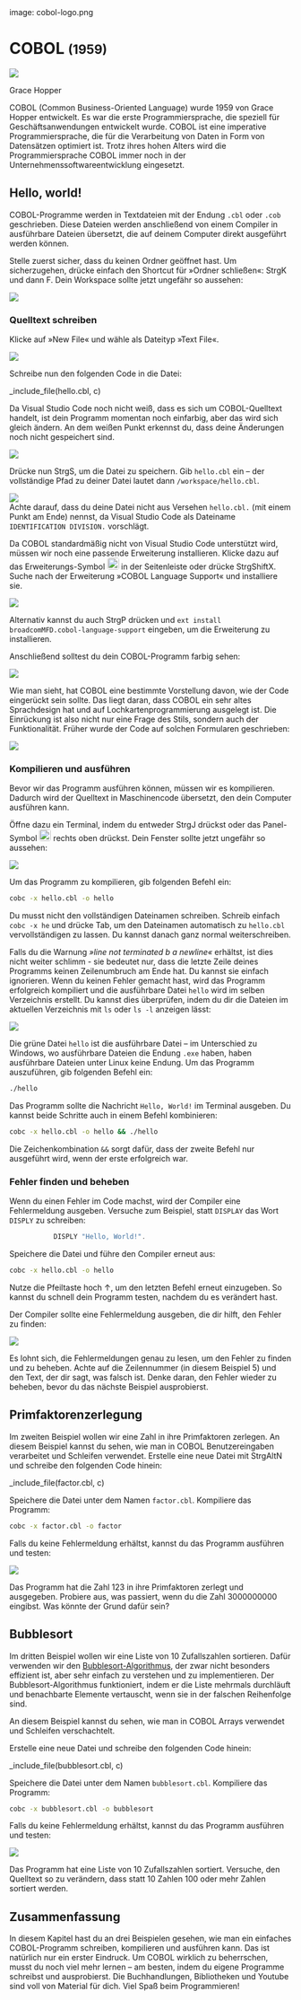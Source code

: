 <div class='meta'>
image: cobol-logo.png
</div>

# COBOL <span style='font-size: 80%;'>(1959)</span>

<div class='floatright' style='width: 12em;'>
    <img src='hopper.webp'>
    <p>Grace Hopper</p>
</div>

<p class='abstract'>
COBOL (Common Business-Oriented Language) wurde 1959 von Grace Hopper entwickelt. Es war die erste Programmiersprache, die speziell für Geschäftsanwendungen entwickelt wurde. COBOL ist eine imperative Programmiersprache, die für die Verarbeitung von Daten in Form von Datensätzen optimiert ist. Trotz ihres hohen Alters wird die Programmiersprache COBOL immer noch in der Unternehmenssoftwareentwicklung eingesetzt.
</p>

<!-- ## Eigenschaften

- **Imperativ**: COBOL ist eine imperative Programmiersprache, die die Verarbeitung von Daten in Form von Datensätzen unterstützt.
- **Geschäftsorientiert**: COBOL wurde speziell für Geschäftsanwendungen entwickelt.
- **Datensatzorientiert**: COBOL ist für die Verarbeitung von Daten in Form von Datensätzen optimiert.
- **Weit verbreitet**: COBOL wird immer noch in der Unternehmenssoftwareentwicklung eingesetzt. -->

## Hello, world!

COBOL-Programme werden in Textdateien mit der Endung `.cbl` oder `.cob` geschrieben. Diese Dateien werden anschließend von einem Compiler in ausführbare Dateien übersetzt, die auf deinem Computer direkt ausgeführt werden können.

Stelle zuerst sicher, dass du keinen Ordner geöffnet hast. Um sicherzugehen, drücke einfach den Shortcut für »Ordner schließen«: <span class='key'>Strg</span><span class='key'>K</span> und dann <span class='key'>F</span>. Dein Workspace sollte jetzt ungefähr so aussehen:

<img class='full' src='fresh-start.webp'>

### Quelltext schreiben

Klicke auf »New File« und wähle als Dateityp »Text File«.

<img class='full' src='choose-filename.webp'>

Schreibe nun den folgenden Code in die Datei:

_include_file(hello.cbl, c)

Da Visual Studio Code noch nicht weiß, dass es sich um COBOL-Quelltext handelt, ist dein Programm momentan noch einfarbig, aber das wird sich gleich ändern. An dem weißen Punkt erkennst du, dass deine Änderungen noch nicht gespeichert sind.

<img class='full' src='no-syntax-highlighting.webp'>

Drücke nun <span class='key'>Strg</span><span class='key'>S</span>, um die Datei zu speichern. Gib `hello.cbl` ein – der vollständige Pfad zu deiner Datei lautet dann `/workspace/hello.cbl`.

<img class='full' src='enter-filename.webp'>

<div class='hint'>
Achte darauf, dass du deine Datei nicht aus Versehen <code>hello.cbl.</code> (mit einem Punkt am Ende) nennst, da Visual Studio Code als Dateiname <code>IDENTIFICATION DIVISION.</code> vorschlägt.
</div>

Da COBOL standardmäßig nicht von Visual Studio Code unterstützt wird, müssen wir noch eine passende Erweiterung installieren. Klicke dazu auf das Erweiterungs-Symbol <img src='../basics/extensions.webp' style='border-radius: 4px; height: 1.5em;'> in der Seitenleiste oder drücke <span class='key'>Strg</span><span class='key'>Shift</span><span class='key'>X</span>. Suche nach der Erweiterung »COBOL Language Support« und installiere sie.

<img class='full' src='cobol-syntax.webp'>

Alternativ kannst du auch <span class='key'>Strg</span><span class='key'>P</span> drücken und `ext install broadcomMFD.cobol-language-support` eingeben, um die Erweiterung zu installieren.

Anschließend solltest du dein COBOL-Programm farbig sehen:

<img class='full' src='syntax-highlighting.webp'>

Wie man sieht, hat COBOL eine bestimmte Vorstellung davon, wie der Code eingerückt sein sollte. Das liegt daran, dass COBOL ein sehr altes Sprachdesign hat und auf Lochkartenprogrammierung ausgelegt ist. Die Einrückung ist also nicht nur eine Frage des Stils, sondern auch der Funktionalität. Früher wurde der Code auf solchen Formularen geschrieben:

<img class='full' src='punch-card.webp'>

### Kompilieren und ausführen

Bevor wir das Programm ausführen können, müssen wir es kompilieren. Dadurch wird der Quelltext in Maschinencode übersetzt, den dein Computer ausführen kann.

Öffne dazu ein Terminal, indem du entweder <span class='key'>Strg</span><span class='key'>J</span> drückst oder das Panel-Symbol <img src='../basics/panel.webp' style='border-radius: 4px; height: 1.5em;'> rechts oben drückst. Dein Fenster sollte jetzt ungefähr so aussehen:

<img class='full' src='lets-compile.webp'>

Um das Programm zu kompilieren, gib folgenden Befehl ein:

```bash
cobc -x hello.cbl -o hello
```

<div class='hint'>
Du musst nicht den vollständigen Dateinamen schreiben. Schreib einfach <code>cobc -x he</code> und drücke <span class='key'>Tab</span>, um den Dateinamen automatisch zu <code>hello.cbl</code> vervollständigen zu lassen. Du kannst danach ganz normal weiterschreiben.
</div>

Falls du die Warnung _»line not terminated b a newline«_ erhältst, ist dies nicht weiter schlimm - sie bedeutet nur, dass die letzte Zeile deines Programms keinen Zeilenumbruch am Ende hat. Du kannst sie einfach ignorieren. Wenn du keinen Fehler gemacht hast, wird das Programm erfolgreich kompiliert und die ausführbare Datei `hello` wird im selben Verzeichnis erstellt. Du kannst dies überprüfen, indem du dir die Dateien im aktuellen Verzeichnis mit `ls` oder `ls -l` anzeigen lässt:

<img class='full' src='ls.webp'>

Die grüne Datei `hello` ist die ausführbare Datei – im Unterschied zu Windows, wo ausführbare Dateien die Endung `.exe` haben, haben ausführbare Dateien unter Linux keine Endung. Um das Programm auszuführen, gib folgenden Befehl ein:

```bash
./hello
```

Das Programm sollte die Nachricht `Hello, World!` im Terminal ausgeben. Du kannst beide Schritte auch in einem Befehl kombinieren:

```bash
cobc -x hello.cbl -o hello && ./hello
```

<div class='hint'>
Die Zeichenkombination <code>&amp;&amp;</code> sorgt dafür, dass der zweite Befehl nur ausgeführt wird, wenn der erste erfolgreich war.
</div>

### Fehler finden und beheben

Wenn du einen Fehler im Code machst, wird der Compiler eine Fehlermeldung ausgeben. Versuche zum Beispiel, statt `DISPLAY` das Wort `DISPLY` zu schreiben:

```c
           DISPLY "Hello, World!".
```

Speichere die Datei und führe den Compiler erneut aus:

```bash
cobc -x hello.cbl -o hello
```

<div class='hint'>
Nutze die Pfeiltaste hoch <span class='key'>↑</span>, um den letzten Befehl erneut einzugeben. So kannst du schnell dein Programm testen, nachdem du es verändert hast.
</div>

Der Compiler sollte eine Fehlermeldung ausgeben, die dir hilft, den Fehler zu finden:

<img class='full' src='error.webp'>

Es lohnt sich, die Fehlermeldungen genau zu lesen, um den Fehler zu finden und zu beheben. Achte auf die Zeilennummer (in diesem Beispiel 5) und den Text, der dir sagt, was falsch ist. Denke daran, den Fehler wieder zu beheben, bevor du das nächste Beispiel ausprobierst.

## Primfaktorenzerlegung

Im zweiten Beispiel wollen wir eine Zahl in ihre Primfaktoren zerlegen. An diesem Beispiel kannst du sehen, wie man in COBOL Benutzereingaben verarbeitet und Schleifen verwendet.
Erstelle eine neue Datei mit <span class='key'>Strg</span><span class='key'>Alt</span><span class='key'>N</span> und schreibe den folgenden Code hinein:

_include_file(factor.cbl, c)

Speichere die Datei unter dem Namen `factor.cbl`. Kompiliere das Programm:

```bash
cobc -x factor.cbl -o factor
```

Falls du keine Fehlermeldung erhältst, kannst du das Programm ausführen und testen:

<img class='full' src='try-factor.webp'>

Das Programm hat die Zahl 123 in ihre Primfaktoren zerlegt und ausgegeben. Probiere aus, was passiert, wenn du die Zahl 3000000000 eingibst. Was könnte der Grund dafür sein?

## Bubblesort

Im dritten Beispiel wollen wir eine Liste von 10 Zufallszahlen sortieren. Dafür verwenden wir den [Bubblesort-Algorithmus](https://de.wikipedia.org/wiki/Bubblesort), der zwar nicht besonders effizient ist, aber sehr einfach zu verstehen und zu implementieren. Der Bubblesort-Algorithmus funktioniert, indem er die Liste mehrmals durchläuft und benachbarte Elemente vertauscht, wenn sie in der falschen Reihenfolge sind.

An diesem Beispiel kannst du sehen, wie man in COBOL Arrays verwendet und Schleifen verschachtelt.

Erstelle eine neue Datei und schreibe den folgenden Code hinein:

_include_file(bubblesort.cbl, c)

Speichere die Datei unter dem Namen `bubblesort.cbl`. Kompiliere das Programm:

```bash
cobc -x bubblesort.cbl -o bubblesort
```
Falls du keine Fehlermeldung erhältst, kannst du das Programm ausführen und testen:

<img class='full' src='bubblesort.webp'>

Das Programm hat eine Liste von 10 Zufallszahlen sortiert. Versuche, den Quelltext so zu verändern, dass statt 10 Zahlen 100 oder mehr Zahlen sortiert werden.

## Zusammenfassung

In diesem Kapitel hast du an drei Beispielen gesehen, wie man ein einfaches COBOL-Programm schreiben, kompilieren und ausführen kann. Das ist natürlich nur ein erster Eindruck. Um COBOL wirklich zu beherrschen, musst du noch viel mehr lernen – am besten, indem du eigene Programme schreibst und ausprobierst. Die Buchhandlungen, Bibliotheken und Youtube sind voll von Material für dich. Viel Spaß beim Programmieren!

